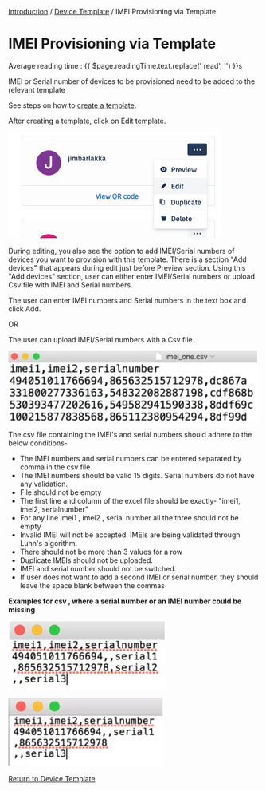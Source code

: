 [Introduction](../../index.md) / [Device Template](../index.md) / IMEI Provisioning via Template

# IMEI Provisioning via Template
<div class="avg-reading-time" style="margin-top: 0rem;">Average reading time : {{ $page.readingTime.text.replace(' read', '') }}s</div>

IMEI or Serial number of devices to be provisioned need to be added to the relevant template

See steps on how to [create a template](../index.md).

After creating a template, click on Edit template. 

![here](../../images/temp_2.png)

During editing, you also see the option to add IMEI/Serial numbers of devices you want to provision with this template. There is a section "Add devices" that appears during edit just before Preview section. Using this "Add devices" section, user can either enter IMEI/Serial numbers or upload Csv file with IMEI and Serial numbers.

The user can enter IMEI numbers and Serial numbers in the text box and click Add.

OR

The user can upload IMEI/Serial numbers with a Csv file.

![Device Template](../../../assets/OLD_DASHBOARD/imei_real.png)

The csv file containing the IMEI's and serial numbers should adhere to the below conditions-

*   The IMEI numbers and serial numbers can be entered separated by comma in the csv file
*   The IMEI numbers should be valid 15 digits. Serial numbers do not have any validation.
*   File should not be empty
*   The first line and column of the excel file should be exactly- "imei1, imei2, serialnumber"
*   For any line imei1 , imei2 , serial number all the three should not be empty
*   Invalid IMEI will not be accepted. IMEIs are being validated through Luhn's algorithm.
*   There should not be more than 3 values for a row
*   Duplicate IMEIs should not be uploaded.
*   IMEI and serial number should not be switched.
*   If user does not want to add a second IMEI or serial number, they should leave the space blank between the commas

**Examples for csv , where a serial number or an IMEI number could be missing**

![Screenshot 2019-05-19 at 12.54.58 PM (2).png](../../../assets/OLD_DASHBOARD/imei1.png)

![Screenshot 2019-05-19 at 12.54.49 PM (2).png](../../../assets/OLD_DASHBOARD/imei2.png)

[Return to Device Template](../index.md)
